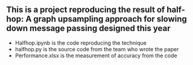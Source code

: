## This is a project reproducing the result of half-hop: A graph upsampling approach for slowing down message passing designed this year
- Halfhop.ipynb is the code reproducing the technique
- halfhop.py is the source code from the team who wrote the paper
- Performance.xlsx is the measurement of accuracy from the code
